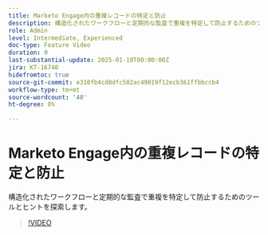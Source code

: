 ```yaml
---
title: Marketo Engage内の重複レコードの特定と防止
description: 構造化されたワークフローと定期的な監査で重複を特定して防止するためのツールとヒントを探索します。
role: Admin
level: Intermediate, Experienced
doc-type: Feature Video
duration: 0
last-substantial-update: 2025-01-10T00:00:00Z
jira: KT-16740
hidefromtoc: true
source-git-commit: e310fb4cd8dfc502ac49019f12ecb361ffbbccb4
workflow-type: tm+mt
source-wordcount: '48'
ht-degree: 0%

---
```



# Marketo Engage内の重複レコードの特定と防止

構造化されたワークフローと定期的な監査で重複を特定して防止するためのツールとヒントを探索します。

>[!VIDEO](https://video.tv.adobe.com/v/3429500/?learn=on&enablevpops)
